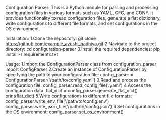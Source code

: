 Configuration Parser:
This is a Python module for parsing and processing configuration files in various formats such as YAML, CFG, and CONF. It provides functionality to read configuration files, generate a flat dictionary, write configurations to different file formats, and set configurations in the OS environment.

Installation:
1.Clone the repository:
    git clone https://github.com/example_ayushi_gadhiya.git
2.Navigate to the project directory:
    cd configuration-parser
3.Install the required dependencies:
    pip install -r requirements.txt

Usage:
1.Import the ConfigurationParser class
    from configuration_parser import ConfigParser
2.Create an instance of ConfigurationParser by specifying the path to your configuration file:
    config_parser = ConfigurationParser('/path/to/config.yaml')
3.Read and process the configuration file:
    config_parser.read_config_file('.yaml')
4.Access the configuration data:
    flat_dict = config_parser.generate_flat_dict()
    print(flat_dict)
5.Write configurations to different file formats:
    config_parser.write_env_file('/path/to/config.env')
    config_parser.write_json_file('/path/to/config.json')
6.Set configurations in the OS environment:
    config_parser.set_os_environment()

